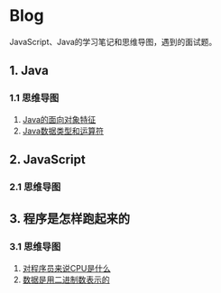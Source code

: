 # Blog
JavaScript、Java的学习笔记和思维导图，遇到的面试题。
## 1. Java
### 1.1 思维导图
  1. [Java的面向对象特征](./MindMap/Java/Java的面向对象特征.png)
  2. [Java数据类型和运算符](./MindMap/Java/Java数据类型和运算符.png)
## 2. JavaScript
### 2.1 思维导图

## 3. 程序是怎样跑起来的
### 3.1 思维导图
  1. [对程序员来说CPU是什么](./MindMap/程序是怎样跑起来的/对程序员来说CPU是什么.png)
  2. [数据是用二进制数表示的](./MindMap/程序是怎样跑起来的/数据是用二进制数表示的.png)
